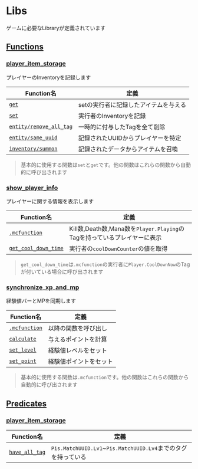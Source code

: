 # Libs
ゲームに必要なLibraryが定義されています

## [Functions](functions/)
### [player_item_storage](functions/player_item_storage/)
プレイヤーのInventoryを記録します

|Function名|定義|
|----|----|
|[`get`](functions/player_item_storage/get.mcfunction)|setの実行者に記録したアイテムを与える|
|[`set`](functions/player_item_storage/set.mcfunction)|実行者のInventoryを記録|
|[`entity/remove_all_tag`](functions/player_item_storage/entity/remove_all_tag.mcfunction)|一時的に付与したTagを全て削除|
|[`entity/same_uuid`](functions/player_item_storage/entity/same_uuid.mcfunction)|記録されたUUIDからプレイヤーを特定|
|[`inventory/summon`](functions/player_item_storage/inventory/summon.mcfunction)|記録されたデータからアイテムを召喚|

> 基本的に使用する関数は`set`と`get`です。他の関数はこれらの関数から自動的に呼び出されます

### [show_player_info](functions/show_player_info/)
プレイヤーに関する情報を表示します

|Function名|定義|
|----|----|
|[`.mcfunction`](functions/show_player_info/.mcfunction)|Kill数,Death数,Mana数を`Player.Playing`のTagを持っているプレイヤーに表示|
|[`get_cool_down_time`](functions/show_player_info/get_cool_down_time.mcfunction)|実行者の`coolDownCounter`の値を取得|

> `get_cool_down_time`は`.mcfunction`の実行者に`Player.CoolDownNow`のTagが付いている場合に呼び出されます

### [synchronize_xp_and_mp](functions/synchronize_xp_and_mp/)
経験値バーとMPを同期します

|Function名|定義|
|----|----|
|[`.mcfunction`](functions/synchronize_xp_and_mp/.mcfunction)|以降の関数を呼び出し|
|[`calculate`](functions/synchronize_xp_and_mp/calculate.mcfunction)|与えるポイントを計算|
|[`set_level`](functions/synchronize_xp_and_mp/set_level.mcfunction)|経験値レベルをセット|
|[`set_point`](functions/synchronize_xp_and_mp/set_point.mcfunction)|経験値ポイントをセット|

> 基本的に使用する関数は`.mcfunction`です。他の関数はこれらの関数から自動的に呼び出されます

## [Predicates](predicates/)
### [player_item_storage](predicates/player_item_storage/)
|Function名|定義|
|----|----|
|[`have_all_tag`](predicates/player_item_storage/have_all_tag.json)|`Pis.MatchUUID.Lv1`~`Pis.MatchUUID.Lv4`までのタグを持っている|
